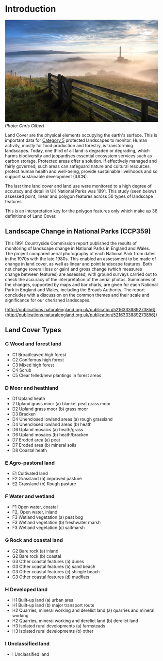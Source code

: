 # Introduction

![hopevalley](./img/hopevalley.jpg)
*Photo: Chris Gilbert*

Land Cover are the physical elements occupying the earth's surface. This is important data for [Category 5](https://www.iucn.org/resources/publication/management-guidelines-iucn-category-v-protected-areas-protected) protected landscapes to monitor. Human activity, mostly for food production and forestry, is transforming landscapes. Today, one third of all land is degraded or degrading, which harms biodiversity and jeopardises essential ecosystem services such as carbon storage. Protected areas offer a solution. If effectively managed and fairly governed, such areas can safeguard nature and cultural resources, protect human health and well-being, provide sustainable livelihoods and so support sustainable development (IUCN).

The last time land cover and land use were monitored to a high degree of accuracy and detail in UK National Parks was 1991. This study (seen below) assessed point, linear and polygon features across 50 types of landscape features.

This is an interpretation key for the polygon features only which make up 38 definitions of Land Cover.


## Landscape Change in National Parks (CCP359)

This 1991 Countryside Commission report published the results of monitoring of landscape change in National Parks in England and Wales. The project compared aerial photography of each National Park from dates in the 1970s with the late 1980s. This enabled an assessment to be made of change in land cover, as well as linear and point landscape features. Both net change (overall loss or gain) and gross change (which measures change between features) are assessed, with ground surveys carried out to check the accuracy of the interpretation of the aerial photos. Summaries of the changes, supported by maps and bar charts, are given for each National Park in England and Wales, including the Broads Authority. The report concludes with a discussion on the common themes and their scale and significance for our cherished landscapes.

[http://publications.naturalengland.org.uk/publication/5216333889273856](http://publications.naturalengland.org.uk/publication/5216333889273856])

## Land Cover Types


### C Wood and forest land

* C1 Broadleaved high forest
* C2 Coniferous high forest
* C3 Mixed high forest
* C4 Scrub
* C5 Clear felled/new plantings in forest areas

### D Moor and heathland

* D1 Upland heath
* 2 Upland grass moor (a) blanket peat grass moor
* D2 Upland grass moor (b) grass moor
* D3 Bracken
* D4 Unenclosed lowland areas (a) rough grassland
* D4 Unenclosed lowland areas (b) heath
* D6 Upland mosaics (a) heath/grass
* D6 Upland mosaics (b) heath/bracken
* D7 Eroded area (a) peat
* D7 Eroded area (b) mineral soils
* D8 Coastal heath

### E Agro-pastoral land

* E1 Cultivated land
* E2 Grassland (a) improved pasture
* E2 Grassland (b) Rough pasture

### F Water and wetland

* F1 Open water, coastal
* F2, Open water, inland
* F3 Wetland vegetation (a) peat bog
* F3 Wetland vegetation (b) freshwater marsh
* F3 Wetland vegetation (c) saltmarsh

### G Rock and coastal land

* G2 Bare rock (a) inland
* G2 Bare rock (b) coastal
* G3 Other coastal features (a) dunes
* G3 Other coastal features (b) sand beach
* G3 Other coastal features (c) shingle beach
* G3 Other coastal features (d) mudflats

### H Developed land

* H1 Built-up land (a) urban area
* H1 Built-up land (b) major transport route
* H2 Quarries, mineral working and derelict land (a) quarries and mineral working
* H2 Quarries, mineral working and derelict land (b) derelict land
* H3 Isolated rural developments (a) farmsteads
* H3 Isolated rural developments (b) other

### I Unclassified land

* I Unclassified land
